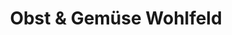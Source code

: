 ---
title: "Obst & Gemüse Wohlfeld"
url: /luechow/obst-und-gemuese-wohlfeld/
shop: Gemüse & Obst
---